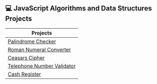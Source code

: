## 💻 JavaScript Algorithms and Data Structures Projects

| Projects | 
|-------|
| [Palindrome Checker](PalindromeChecker) |
| [Roman Numeral Converter](RomanNumeralConverter) |
| [Ceasars Cipher](CeasarsCipher) |
| [Telephone Number Validator](TelephoneNumberValidator) |
| [Cash Register](CashRegister) |
